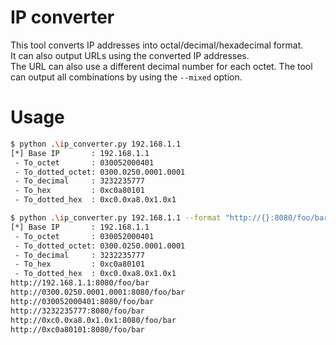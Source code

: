 # IP converter
This tool converts IP addresses into octal/decimal/hexadecimal format.  
It can also output URLs using the converted IP addresses.  
The URL can also use a different decimal number for each octet. The tool can output all combinations by using the `--mixed` option.  

# Usage
```bash
$ python .\ip_converter.py 192.168.1.1
[*] Base IP       : 192.168.1.1
 - To_octet       : 030052000401
 - To_dotted_octet: 0300.0250.0001.0001
 - To_decimal     : 3232235777
 - To_hex         : 0xc0a80101
 - To_dotted_hex  : 0xc0.0xa8.0x1.0x1
```


```bash
$ python .\ip_converter.py 192.168.1.1 --format "http://{}:8080/foo/bar"
[*] Base IP       : 192.168.1.1
 - To_octet       : 030052000401
 - To_dotted_octet: 0300.0250.0001.0001
 - To_decimal     : 3232235777
 - To_hex         : 0xc0a80101
 - To_dotted_hex  : 0xc0.0xa8.0x1.0x1
http://192.168.1.1:8080/foo/bar
http://0300.0250.0001.0001:8080/foo/bar
http://030052000401:8080/foo/bar
http://3232235777:8080/foo/bar
http://0xc0.0xa8.0x1.0x1:8080/foo/bar
http://0xc0a80101:8080/foo/bar
```

